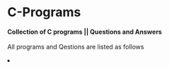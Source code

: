 # C-Programs
<b>Collection of C programs || Questions and Answers </b> <br/>
<br/>
All programs and Qestions are listed as follows <br/>
<li>
  <ol>
    
  </ol>
</li>
